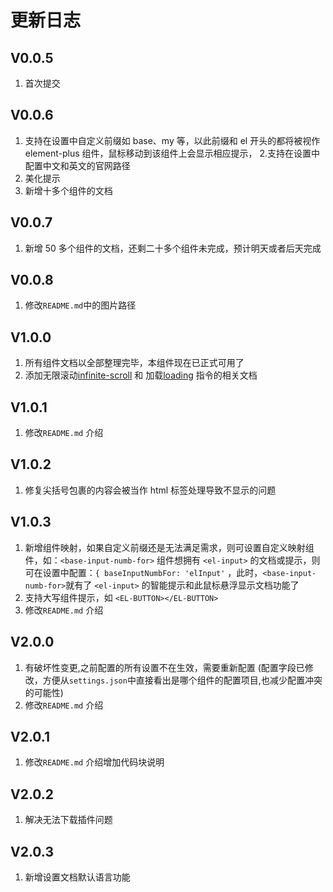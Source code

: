 # 更新日志

## V0.0.5

1. 首次提交

## V0.0.6

1. 支持在设置中自定义前缀如 base、my 等，以此前缀和 el 开头的都将被视作 element-plus 组件，鼠标移动到该组件上会显示相应提示， 2.支持在设置中配置中文和英文的官网路径
2. 美化提示
3. 新增十多个组件的文档

## V0.0.7

1. 新增 50 多个组件的文档，还剩二十多个组件未完成，预计明天或者后天完成

## V0.0.8

1. 修改`README.md`中的图片路径

## V1.0.0

1. 所有组件文档以全部整理完毕，本组件现在已正式可用了
2. 添加无限滚动[infinite-scroll](https://element-plus.org/zh-CN/component/infinite-scroll.html) 和 加载[loading](https://element-plus.org/zh-CN/component/loading.html) 指令的相关文档

## V1.0.1

1. 修改`README.md` 介绍

## V1.0.2

1. 修复尖括号包裹的内容会被当作 html 标签处理导致不显示的问题

## V1.0.3

1. 新增组件映射，如果自定义前缀还是无法满足需求，则可设置自定义映射组件，如：`<base-input-numb-for>` 组件想拥有 `<el-input>` 的文档或提示，则可在设置中配置：`{ baseInputNumbFor: 'elInput'` ，此时，`<base-input-numb-for>`就有了 `<el-input>` 的智能提示和此鼠标悬浮显示文档功能了
2. 支持大写组件提示，如 `<EL-BUTTON></EL-BUTTON>`
3. 修改`README.md` 介绍

## V2.0.0

1. 有破坏性变更,之前配置的所有设置不在生效，需要重新配置 (配置字段已修改，方便从`settings.json`中直接看出是哪个组件的配置项目,也减少配置冲突的可能性)
2. 修改`README.md` 介绍

## V2.0.1

1. 修改`README.md` 介绍增加代码块说明

## V2.0.2

1. 解决无法下载插件问题

## V2.0.3

1. 新增设置文档默认语言功能
